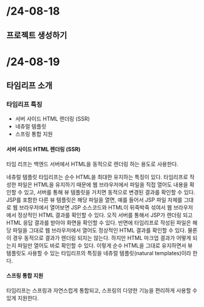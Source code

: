 # /24-08-18

## 프로젝트 생성하기

# /24-08-19

## 타임리프 소개

### 타임리프 특징
- 서버 사이드 HTML 렌더링 (SSR)
- 네츄럴 템플릿
- 스프링 통합 지원

#### 서버 사이드 HTML 렌더링 (SSR)
타임 리프는 백엔드 서버에서 HTML을 동적으로 렌더링 하는 용도로 사용한다.

네츄럴 템플릿
타임리프는 순수 HTML을 최대한 유지하는 특징이 있다.
타임리프로 작성한 파일은 HTML을 유지하기 때문에 웹 브라우저에서 파일을 직접 열어도 내용을 확인할 수 있고,
서버를 통해 뷰 템플릿을 거치면 동적으로 변경된 결과를 확인할 수 있다.
JSP를 포함한 다른 뷰 템플릿은 해당 파일을 열면, 예를 들어서 JSP 파일 자체를 그대로 웹 브라우저에서 열어보면 JSP 소스코드와 
HTML이 뒤죽박죽 섞여서 웹 브라우저에서 정상적인 HTML 결과를 확인할 수 있다.
오직 서버를 통해서 JSP가 렌더링 되고 HTML 응답 결과를 받아야 화면을 확인할 수 있다.
반면에 타임리프로 작성된 파일은 해당 파일을 그대로 웹 브라우저에서 열어도 정상적인 HTML 결과를 확인할 수 있다.
물론 이 경우 동적으로 결과가 렌더링 되지는 않는다.
하지만 HTML 마크업 결과가 어떻게 되는지 파일만 열어도 바로 확인할 수 있다.
이렇게 순수 HTML을 그대로 유지하면서 뷰 템플릿도 사용할 수 있는 타임리프의 특징을 네츄럴 템플릿(natural templates)이라 한다.

#### 스프링 통합 지원
타임리프는 스프링과 자연스럽게 통합되고, 스프링의 다양한 기능을 편리하게 사용할 수 있게 지원한다.


